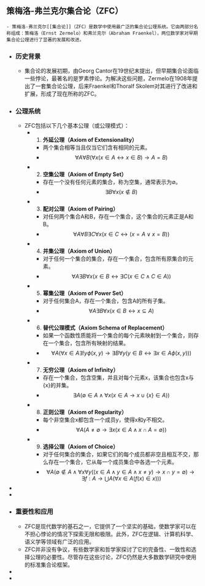 ## **策梅洛-弗兰克尔集合论（ZFC）**
	- 策梅洛-弗兰克尔[[集合论]]（ZFC）是数学中使用最广泛的集合论公理系统。它由两部分名称组成：策梅洛（Ernst Zermelo）和弗兰克尔（Abraham Fraenkel），两位数学家对早期集合论公理进行了显著的发展和改进。
- ### 历史背景
	- 集合论的发展初期，由Georg Cantor在19世纪末提出，但早期集合论面临一些悖论，最著名的是罗素悖论。为解决这些问题，Zermelo在1908年提出了一套集合论公理，后来Fraenkel和Thoralf Skolem对其进行了改进和扩展，形成了现在所称的ZFC。
- ### 公理系统
	- ZFC包括以下几个基本公理（或公理模式）：
		- 1. **外延公理（Axiom of Extensionality）**
			- 两个集合相等当且仅当它们含有相同的元素。
			- $$
			  \forall A \forall B (\forall x (x \in A \leftrightarrow x \in B) \rightarrow A = B)
			  $$
		- 2. **空集公理（Axiom of Empty Set）**
			- 存在一个没有任何元素的集合，称为空集，通常表示为∅。
			- $$
			  \exists B \forall x (x \notin B)
			  $$
		- 3. **配对公理（Axiom of Pairing）**
			- 对任何两个集合A和B，存在一个集合，这个集合的元素正是A和B。
			- $$
			  \forall A \forall B \exists C \forall x (x \in C \leftrightarrow (x = A \lor x = B))
			  $$
		- 4. **并集公理（Axiom of Union）**
			- 对于任何一个集合的集合，存在一个集合，包含所有原集合的元素。
			- $$
			  \forall A \exists B \forall x (x \in B \leftrightarrow \exists C (x \in C \land C \in A))
			  $$
		- 5. **幂集公理（Axiom of Power Set）**
			- 对于任何集合A，存在一个集合，包含A的所有子集。
			- $$
			  \forall A \exists B \forall x (x \in B \leftrightarrow x \subseteq A)
			  $$
		- 6. **替代公理模式（Axiom Schema of Replacement）**
			- 如果一个函数性质能将一个集合的每个元素映射到一个集合，则存在一个集合，包含所有映射的结果。
			- $$
			  \forall A (\forall x \in A \exists ! y \phi(x, y) \rightarrow \exists B \forall y (y \in B \leftrightarrow \exists x \in A \phi(x, y)))
			  $$
		- 7. **无穷公理（Axiom of Infinity）**
			- 存在一个集合，包含空集，并且对每个元素x，该集合也包含x与{x}的并集。
			- $$
			  \exists A (\emptyset \in A \land \forall x (x \in A \rightarrow x \cup \{x\} \in A))
			  $$
		- 8. **正则公理（Axiom of Regularity）**
			- 每个非空集合x都包含一个成员y，使得x和y不相交。
			- $$
			  \forall A (A \neq \emptyset \rightarrow \exists x (x \in A \land x \cap A = \emptyset))
			  $$
		- 9. **选择公理（Axiom of Choice）**
			- 对于任何集合的集合，如果它们的每个成员都非空且相互不交，那么存在一个集合，它从每一个成员集合中各选一个元素。
			- $$
			  \forall A (\emptyset \notin A \land \forall x \forall y ((x \in A \land y \in A \land x \neq y) \rightarrow x \cap y = \emptyset) \rightarrow \exists f: A \rightarrow \bigcup A (\forall x \in A (f(x) \in x)))
			  $$
-
-
- ### 重要性和应用
	- ZFC是现代数学的基石之一，它提供了一个坚实的基础，使数学家可以在不担心悖论的情况下探索无限和极限。此外，ZFC在逻辑、计算机科学、语义学等领域有广泛的应用。
	- ZFC并非没有争议，有些数学家和哲学家探讨了它的完备性、一致性和选择公理的必要性。尽管存在这些讨论，ZFC仍然是大多数数学研究中使用的标准集合论框架。
-
-